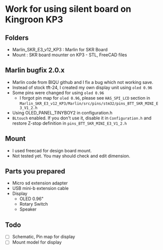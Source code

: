# Work for using silent board on Kingroon KP3

## Folders
* Marlin_SKR_E3_v12_KP3 : Marlin for SKR Board
* Mount : SKR board mounter on KP3 - STL, FreeCAD files

## Marlin bugfix 2.0.x
* Marlin code from BIQU github and I fix a bug which not working save.
* Instead of stock tft-24, I created my own display unit using `oled 0.96`
* Some pins were changed for using `oled 0.96`
    * I forgot pin map for `oled 0.96`, please see `HAS_SPI_LCD` section in `Marlin_SKR_E3_v12_KP3/Marlin/src/pins/stm32/pins_BTT_SKR_MINI_E3_V1_2.h`
* Using OLED_PANEL_TINYBOY2 in configuration.h
* `BLtouch` enabled. If you don't use it, disable it in `Configuration.h` and restore Z-stop definition in `pins_BTT_SKR_MINI_E3_V1_2.h`

## Mount
* I used freecad for design board mount.
* Not tested yet. You may should check and edit dimension.

## Parts you prepared
* Micro sd extension adapter
* USB mini-b extension cable
* Display
   * OLED 0.96"
   * Rotary Switch
   * Speaker

## Todo
* [ ] Schematic, Pin map for display
* [ ] Mount model for display
